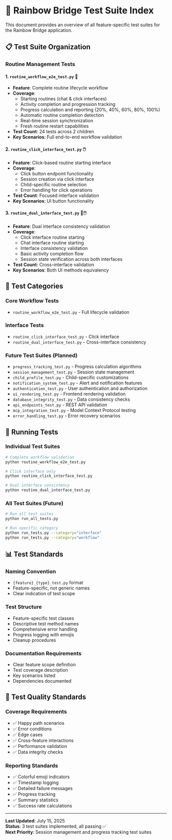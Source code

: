 # 🧪 Rainbow Bridge Test Suite Index

This document provides an overview of all feature-specific test suites for the Rainbow Bridge application.

## 📋 Test Suite Organization

### **Routine Management Tests**

#### 1. **`routine_workflow_e2e_test.py`** 🔄
- **Feature**: Complete routine lifecycle workflow
- **Coverage**: 
  - Starting routines (chat & click interfaces)
  - Activity completion and progression tracking  
  - Progress calculation and reporting (20%, 40%, 60%, 80%, 100%)
  - Automatic routine completion detection
  - Real-time session synchronization
  - Fresh routine restart capabilities
- **Test Count**: 24 tests across 2 children
- **Key Scenarios**: Full end-to-end workflow validation

#### 2. **`routine_click_interface_test.py`** 🖱️
- **Feature**: Click-based routine starting interface
- **Coverage**:
  - Click button endpoint functionality
  - Session creation via click interface
  - Child-specific routine selection
  - Error handling for click operations
- **Test Count**: Focused interface validation
- **Key Scenarios**: UI button functionality

#### 3. **`routine_dual_interface_test.py`** 🔄🖱️
- **Feature**: Dual interface consistency validation
- **Coverage**:
  - Click interface routine starting
  - Chat interface routine starting
  - Interface consistency validation
  - Basic activity completion flow
  - Session state verification across both interfaces
- **Test Count**: Cross-interface validation
- **Key Scenarios**: Both UI methods equivalency

## 🎯 Test Categories

### **Core Workflow Tests**
- `routine_workflow_e2e_test.py` - Full lifecycle validation

### **Interface Tests**  
- `routine_click_interface_test.py` - Click interface
- `routine_dual_interface_test.py` - Cross-interface consistency

### **Future Test Suites** (Planned)
- `progress_tracking_test.py` - Progress calculation algorithms
- `session_management_test.py` - Session state management
- `child_profile_test.py` - Child-specific customizations
- `notification_system_test.py` - Alert and notification features
- `authentication_test.py` - User authentication and authorization
- `ui_rendering_test.py` - Frontend rendering validation
- `database_integrity_test.py` - Data consistency checks
- `api_endpoints_test.py` - REST API validation
- `mcp_integration_test.py` - Model Context Protocol testing
- `error_handling_test.py` - Error recovery scenarios

## 🚀 Running Tests

### Individual Test Suites
```bash
# Complete workflow validation
python routine_workflow_e2e_test.py

# Click interface only
python routine_click_interface_test.py

# Dual interface consistency
python routine_dual_interface_test.py
```

### All Test Suites (Future)
```bash
# Run all test suites
python run_all_tests.py

# Run specific category
python run_tests.py --category="interface"
python run_tests.py --category="workflow"
```

## 📊 Test Standards

### **Naming Convention**
- `{feature}_{type}_test.py` format
- Feature-specific, not generic names
- Clear indication of test scope

### **Test Structure**
- Feature-specific test classes
- Descriptive test method names
- Comprehensive error handling
- Progress logging with emojis
- Cleanup procedures

### **Documentation Requirements**
- Clear feature scope definition
- Test coverage description
- Key scenarios listed
- Dependencies documented

## 🎨 Test Quality Standards

### **Coverage Requirements**
- ✅ Happy path scenarios
- ✅ Error conditions
- ✅ Edge cases
- ✅ Cross-feature interactions
- ✅ Performance validation
- ✅ Data integrity checks

### **Reporting Standards**
- ✅ Colorful emoji indicators
- ✅ Timestamp logging
- ✅ Detailed failure messages
- ✅ Progress tracking
- ✅ Summary statistics
- ✅ Success rate calculations

---

**Last Updated**: July 15, 2025  
**Status**: 3 test suites implemented, all passing ✅  
**Next Priority**: Session management and progress tracking test suites
